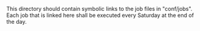 This directory should contain symbolic links to the job files in "conf/jobs". Each job that is linked here shall be executed every Saturday at the end of the day.
